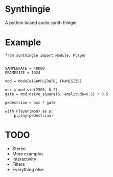 # Synthingie

A python based audio synth thingie

# Example

```
from synthingie import Module, Player


SAMPLERATE = 48000
FRAMESIZE = 1024

mod = Module(SAMPLERATE, FRAMESIZE)

osc = mod.sin(2500, 0.2)
gate = mod.naive_square(5, amplitude=0.5) + 0.5

pedestrian = osc * gate

with Player(mod) as p:
    p.play(pedestrian)

```

# TODO
 - Stereo
 - More examples
 - Interactivity
 - Filters
 - Everything else